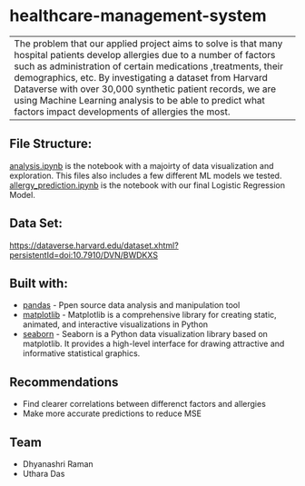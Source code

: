 # healthcare-management-system

<table>
<tr>
<td>
The problem that our applied project aims to solve is that many hospital patients develop allergies due to a number of factors such as administration of certain medications ,treatments, their demographics, etc. By investigating a dataset from Harvard Dataverse with over 30,000 synthetic patient records, we are using Machine Learning analysis to be able to predict what factors impact developments of allergies the most.

</td>
</tr>
</table>


## File Structure: 
[analysis.ipynb](analysis.ipynb) is the notebook with a majoirty of data visualization and exploration. This files also includes a few different ML models we tested.
[allergy_prediction.ipynb](allergy_prediction.ipynb) is the notebook with our final Logistic Regression Model.


## Data Set:

https://dataverse.harvard.edu/dataset.xhtml?persistentId=doi:10.7910/DVN/BWDKXS

## Built with:
- [pandas](https://pandas.pydata.org/) - Ppen source data analysis and manipulation tool
- [matplotlib](https://matplotlib.org/) - Matplotlib is a comprehensive library for creating static, animated, and interactive visualizations in Python
- [seaborn](https://seaborn.pydata.org/) - Seaborn is a Python data visualization library based on matplotlib. It provides a high-level interface for drawing attractive and informative statistical graphics.


## Recommendations
- Find clearer correlations between differenct factors and allergies
- Make more accurate predictions to reduce MSE

## Team
 - Dhyanashri Raman
 - Uthara Das
